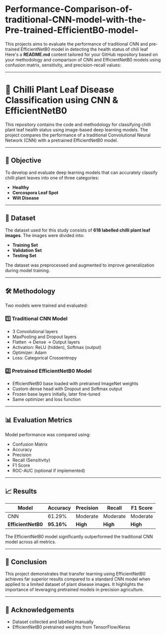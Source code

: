 # Performance-Comparison-of-traditional-CNN-model-with-the-Pre-trained-EfficientB0-model-
This projects aims to evaluate the performance of traditional CNN and pre-trained EfficientNetB0 model in detecting the health status of chili leaf 
Here's a **README.md** content tailored for your GitHub repository based on your methodology and comparison of CNN and EfficientNetB0 models using confusion matrix, sensitivity, and precision-recall values:

---

# 🌿 Chilli Plant Leaf Disease Classification using CNN & EfficientNetB0

This repository contains the code and methodology for classifying chilli plant leaf health status using image-based deep learning models. The project compares the performance of a traditional Convolutional Neural Network (CNN) with a pretrained EfficientNetB0 model.

---

## 📌 Objective

To develop and evaluate deep learning models that can accurately classify chilli plant leaves into one of three categories:

* **Healthy**
* **Cercospora Leaf Spot**
* **Wilt Disease**

---

## 📂 Dataset

The dataset used for this study consists of **618 labelled chilli plant leaf images**. The images were divided into:

* **Training Set**
* **Validation Set**
* **Testing Set**

The dataset was preprocessed and augmented to improve generalization during model training.

---

## 🛠️ Methodology

Two models were trained and evaluated:

### 1️⃣ Traditional CNN Model

* 3 Convolutional layers
* MaxPooling and Dropout layers
* Flatten → Dense → Output layers
* Activation: ReLU (hidden), Softmax (output)
* Optimizer: Adam
* Loss: Categorical Crossentropy

### 2️⃣ Pretrained EfficientNetB0 Model

* EfficientNetB0 base loaded with pretrained ImageNet weights
* Custom dense head with Dropout and Softmax output
* Frozen base layers initially, later fine-tuned
* Same optimizer and loss function

---

## 📊 Evaluation Metrics

Model performance was compared using:

* Confusion Matrix
* Accuracy
* Precision
* Recall (Sensitivity)
* F1 Score
* ROC-AUC (optional if implemented)

---

## 📈 Results

| Model              | Accuracy   | Precision | Recall   | F1 Score |
| ------------------ | ---------- | --------- | -------- | -------- |
| CNN                | 61.29%     | Moderate  | Moderate | Moderate |
| **EfficientNetB0** | **95.16%** | **High**  | **High** | **High** |

The EfficientNetB0 model significantly outperformed the traditional CNN model across all metrics.

---





## 📝 Conclusion

This project demonstrates that transfer learning using EfficientNetB0 achieves far superior results compared to a standard CNN model when applied to a limited dataset of plant disease images. It highlights the importance of leveraging pretrained models in precision agriculture.

---

## 🙌 Acknowledgements

* Dataset collected and labelled manually
* EfficientNetB0 pretrained weights from TensorFlow/Keras


